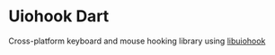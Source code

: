 # Uiohook Dart

Cross-platform keyboard and mouse hooking library using [libuiohook](https://github.com/kwhat/libuiohook)
